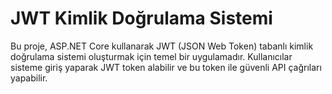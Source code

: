 # JWT Kimlik Doğrulama Sistemi

Bu proje, ASP.NET Core kullanarak JWT (JSON Web Token) tabanlı kimlik doğrulama sistemi oluşturmak için temel bir uygulamadır. Kullanıcılar sisteme giriş yaparak JWT token alabilir ve bu token ile güvenli API çağrıları yapabilir.
